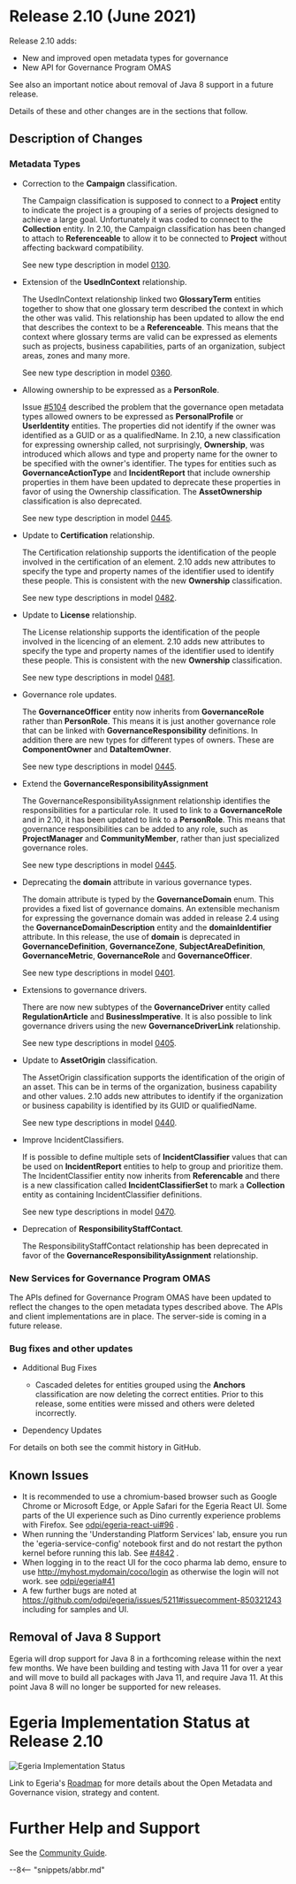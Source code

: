 <!-- SPDX-License-Identifier: CC-BY-4.0 -->
<!-- Copyright Contributors to the Egeria project. -->

# Release 2.10 (June 2021)

Release 2.10 adds:
* New and improved open metadata types for governance
* New API for Governance Program OMAS

See also an important notice about removal of Java 8 support in a future release.

Details of these and other changes are in the sections that follow.

## Description of Changes

### Metadata Types

* Correction to the **Campaign** classification.

  The Campaign classification is supposed to connect to a **Project** entity to indicate the project
  is a grouping of a series of projects designed to achieve a large goal.  Unfortunately it was coded to connect to
  the **Collection** entity.  In 2.10, the Campaign classification has been changed to attach to **Referenceable**
  to allow it to be connected to **Project** without affecting backward compatibility.
  
  See new type description in model [0130](/types/1/0130-Projects.md).
  
* Extension of the **UsedInContext** relationship.

  The UsedInContext relationship linked two **GlossaryTerm** entities together to show that one glossary term described
  the context in which the other was valid.  This relationship has been updated to allow the end that describes
  the context to be a **Referenceable**.  This means that the context where glossary terms are valid can be expressed
  as elements such as projects, business capabilities, parts of an organization, subject areas, zones and many more.

  See new type description in model [0360](/types/3/0360-Contexts.md).
  
* Allowing ownership to be expressed as a **PersonRole**.

  Issue [#5104](https://github.com/odpi/egeria/issues/5104) described the problem that the
  governance open metadata types allowed owners to be expressed as **PersonalProfile** or **UserIdentity**
  entities.
  The properties did not identify if the owner was identified as a GUID or as a qualifiedName.
  In 2.10, a new classification for expressing ownership called, not surprisingly, **Ownership**,
  was introduced which allows and type and property name for the owner to be specified with the
  owner's identifier.  The types for entities such as **GovernanceActionType** and **IncidentReport** that include
  ownership properties in them have been updated to deprecate these properties in favor of using
  the Ownership classification.  The **AssetOwnership** classification is also deprecated.

  See new type description in model [0445](/types/4/0445-Governance-Roles.md).

* Update to **Certification** relationship.

  The Certification relationship supports the identification of the people involved in the certification of an element.  2.10 adds
  new attributes to specify the type and property names of the identifier used to identify these people.
  This is consistent with the new **Ownership** classification.
  
  See new type descriptions in model [0482](/types/4/0482-Certifications.md).

* Update to **License** relationship.

  The License relationship supports the identification of the people involved in the licencing of an element.  2.10 adds
  new attributes to specify the type and property names of the identifier used to identify these people.
  This is consistent with the new **Ownership** classification.
  
  See new type descriptions in model [0481](/types/4/0481-Licenses.md).

* Governance role updates.

  The **GovernanceOfficer** entity now inherits from **GovernanceRole** rather than **PersonRole**.
  This means it is just another governance role that can be linked with **GovernanceResponsibility**
  definitions.  In addition there are new types for different types of owners.  These are **ComponentOwner**
  and **DataItemOwner**.

  See new type descriptions in model [0445](/types/4/0445-Governance-Roles.md).
  
* Extend the **GovernanceResponsibilityAssignment**

  The GovernanceResponsibilityAssignment relationship identifies the responsibilities for a particular role.
  It used to link to a **GovernanceRole** and in 2.10, it has been updated to link to a **PersonRole**.  This means
  that governance responsibilities can be added to any role, such as **ProjectManager** and **CommunityMember**,
  rather than just specialized governance roles.
  
  See new type descriptions in model [0445](/types/4/0445-Governance-Roles.md).

* Deprecating the **domain** attribute in various governance types.

  The domain attribute is typed by the **GovernanceDomain** enum.  This provides a fixed list of governance domains.
  An extensible mechanism for expressing the governance domain was added in release 2.4 using the
  **GovernanceDomainDescription** entity and the **domainIdentifier** attribute.
  In this release, the use of **domain** is deprecated in **GovernanceDefinition**,
  **GovernanceZone**, **SubjectAreaDefinition**, **GovernanceMetric**, **GovernanceRole** and **GovernanceOfficer**.
  
  See new type descriptions in model [0401](/types/4/0401-Governance-Definitions.md).

* Extensions to governance drivers.

  There are now new subtypes of the **GovernanceDriver** entity called **RegulationArticle** and
  **BusinessImperative**.  It is also possible to link governance drivers using the new
  **GovernanceDriverLink** relationship.
  
  See new type descriptions in model [0405](/types/4/0405-Governance-Drivers).

* Update to **AssetOrigin** classification.

  The AssetOrigin classification supports the identification of the origin of an asset.  This can be in terms of the
  organization, business capability and other values.  2.10 adds new attributes to identify if the
  organization or business capability is identified by its GUID or qualifiedName.
  
  See new type descriptions in model [0440](/types/4/0440-Organizational-Controls).

* Improve IncidentClassifiers.

  If is possible to define multiple sets of **IncidentClassifier** values that can be
  used on **IncidentReport** entities to help to group and prioritize them.  The IncidentClassifier entity
  now inherits from **Referencable** and there is a new classification called **IncidentClassifierSet**
  to mark a **Collection** entity as containing IncidentClassifier definitions.

  See new type descriptions in model [0470](/types/4/0470-Incident-Reporting).
  
* Deprecation of **ResponsibilityStaffContact**.

  The ResponsibilityStaffContact relationship has been deprecated in favor of the
  **GovernanceResponsibilityAssignment** relationship.

### New Services for Governance Program OMAS

The APIs defined for Governance Program OMAS have been updated to reflect the changes
to the open metadata types described above.  The APIs and client implementations
are in place.  The server-side is coming in a future release.

### Bug fixes and other updates

* Additional Bug Fixes

  * Cascaded deletes for entities grouped using the **Anchors** classification
    are now deleting the correct entities.  Prior to this release, some entities were
    missed and others were deleted incorrectly.
    
* Dependency Updates

For details on both see the commit history in GitHub.

## Known Issues

* It is recommended to use a chromium-based browser such as Google Chrome or Microsoft Edge, or Apple Safari for the Egeria React UI. Some parts of the UI experience such as Dino currently experience problems with Firefox. See [odpi/egeria-react-ui#96](https://github.com/odpi/egeria-react-ui/issues/96) .
* When running the 'Understanding Platform Services' lab, ensure you run the 'egeria-service-config' notebook first and do not restart the python kernel before running this lab. See [#4842](https://github.com/odpi/egeria/issues/4842) .
* When logging in to the react UI for the coco pharma lab demo, ensure to use http://myhost.mydomain/coco/login as otherwise the login will not work. see [odpi/egeria#41](https://github.com/odpi/egeria-react-ui/issues/41)
* A few further bugs are noted at https://github.com/odpi/egeria/issues/5211#issuecomment-850321243 including for samples and UI.

## Removal of Java 8 Support

Egeria will drop support for Java 8 in a forthcoming release within the next
few months. We have been building and testing with Java 11 for over a year
and will move to build all packages with Java 11, and require Java 11. At this
point Java 8 will no longer be supported for new releases.

# Egeria Implementation Status at Release 2.10

![Egeria Implementation Status](functional-organization-showing-implementation-status-for-2.10.png)

Link to Egeria's [Roadmap](/release-notes/roadmap/) for more details about the
Open Metadata and Governance vision, strategy and content.


# Further Help and Support

See the [Community Guide](/guides/community/).

--8<-- "snippets/abbr.md"
